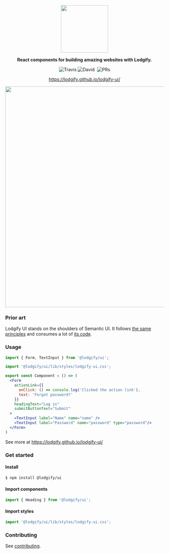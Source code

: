 <div align="center">
  <a href="https://lodgify.github.io/lodgify-ui/">
    <img src="https://li5.cdbcdn.com/oh/a84645c0-0a35-4735-bda5-e5c425c2ffdc.png" width="150" />
  </a>  

  **React components for building amazing websites with Lodgify.**  

  ![Travis](https://img.shields.io/travis/lodgify/lodgify-ui.svg?style=flat-square)
  ![David](https://img.shields.io/david/lodgify/lodgify-ui.svg?style=flat-square)
  ![]()
  ![PRs](https://img.shields.io/badge/PRs-welcome-brightgreen.svg?style=flat-square)  

  https://lodgify.github.io/lodgify-ui/  

  <img src="https://li5.cdbcdn.com/oh/1c5d629f-450d-4ffe-aab0-80895284abf9.png" width="699" />  
</div>


### Prior art

Lodgify UI stands on the shoulders of Semantic UI. It follows [the same principles](https://semantic-ui.com/usage/theming.html) and consumes a lot of [its code](https://react.semantic-ui.com/introduction).

### Usage

```jsx
import { Form, TextInput } from '@lodgify/ui';

import '@lodgify/ui/lib/styles/lodgify-ui.css';

export const Component = () => (
  <Form
    actionLink={{
      onClick: () => console.log('Clicked the action link'),
      text: 'Forgot password?'
    }}
    headingText="Log in"
    submitButtonText="Submit"
  >
    <TextInput label="Name" name="name" />
    <TextInput label="Password" name="password" type="password"/>
  </Form>
)
```

See more at https://lodgify.github.io/lodgify-ui/

### Get started

#### Install

```bash
$ npm install @lodgify/ui
```

#### Import components

```jsx
import { Heading } from '@lodgify/ui';
```

#### Import styles

```jsx
import '@lodgify/ui/lib/styles/lodgify-ui.css';
```

### Contributing

See  [contributing](https://github.com/lodgify/lodgify-ui/blob/production/docs/CONTRIBUTING.md).
